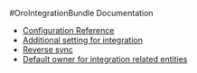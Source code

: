 #OroIntegrationBundle Documentation

- [Configuration Reference](./reference/configuration-reference.md)
- [Additional setting for integration](./reference/additional-settings.md)
- [Reverse sync](./reference/reverse-sync.md)
- [Default owner for integration related entities](./reference/default-integration-owner.md)
